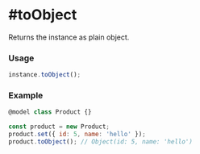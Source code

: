 \#toObject
==========

Returns the instance as plain object.

### Usage
```javascript
instance.toObject();
```

### Example
```javascript
@model class Product {}

const product = new Product;
product.set({ id: 5, name: 'hello' });
product.toObject(); // Object(id: 5, name: 'hello')
```
